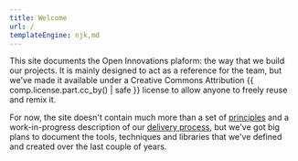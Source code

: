 ```yaml
---
title: Welcome
url: /
templateEngine: njk,md
---
```


This site documents the Open Innovations plaform: the way that we build our projects.
It is mainly designed to act as a reference for the team, but we've made it available
under a Creative Commons Attribution {{ comp.license.part.cc_by() | safe }} license to
allow anyone to freely reuse and remix it.

For now, the site doesn't contain much more than a set of <a href='/principles/'>principles</a>
and a work-in-progress description of our [delivery process](/processes/delivery/),
but we've got big plans to document the tools, techniques and libraries that we've defined and
created over the last couple of years.
